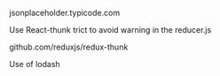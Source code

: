 jsonplaceholder.typicode.com

Use React-thunk
trict to avoid warning in the reducer.js

github.com/reduxjs/redux-thunk

Use of lodash
